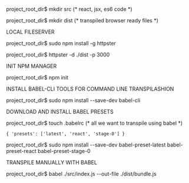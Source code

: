 project_root_dir$ mkdir src			(* react, jsx, es6 code *)

project_root_dir$ mkdir dist		(* transpiled browser ready files *)


LOCAL FILESERVER

project_root_dir$ sudo npm install -g httpster

project_root_dir$ httpster -d ./dist -p 3000


INIT NPM MANAGER

project_root_dir$ npm init


INSTALL BABEL-CLI TOOLS FOR COMMAND LINE TRANSPILASHION

project_root_dir$ sudo npm install --save-dev babel-cli


DOWNLOAD AND INSTALL BABEL PRESETS

project_root_dir$ touch .babelrc	(* all we want to transpile using babel *)

	{ 'presets': ['latest', 'react', 'stage-0'] }
	
project_root_dir$ sudo npm install --save-dev babel-preset-latest babel-preset-react babel-preset-stage-0


TRANSPILE MANUALLY WITH BABEL

project_root_dir$ babel ./src/index.js --out-file ./dist/bundle.js
